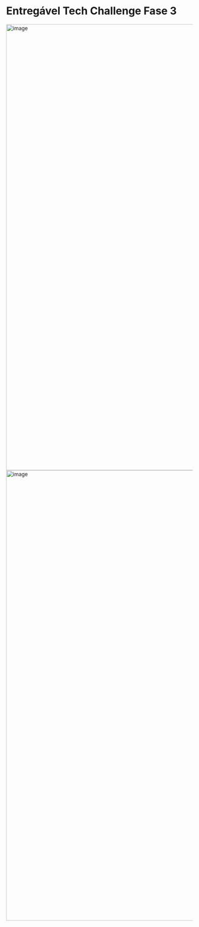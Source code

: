 # Entregável Tech Challenge Fase 3

<img width="1200" alt="image" src="https://github.com/fabianogoes/fiap-tech-challenge/assets/1350949/db31415e-9a58-4fcd-8e4b-bcac2b8f31a2">


<img width="1212" alt="image" src="https://github.com/fabianogoes/fiap-tech-challenge/assets/1350949/05f9591e-a8f7-47e7-967d-652c42600d5a">
